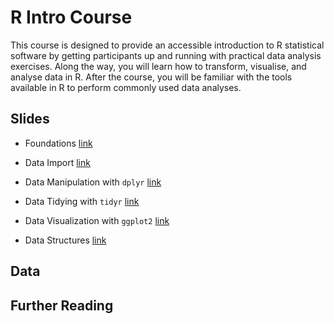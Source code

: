 # R Intro Course

This course is designed to provide an accessible introduction to R statistical
software by getting participants up and running with practical data analysis
exercises. Along the way, you will learn how to transform, visualise, and
analyse data in R. After the course, you will be familiar with the tools
available in R to perform commonly used data analyses.

## Slides

* Foundations [link](https://chuvanan.github.io/r-courses/foundations/foundations.html#1)

* Data Import [link](https://chuvanan.github.io/r-courses/data_import/data_import.html#1)

* Data Manipulation with `dplyr` [link](https://chuvanan.github.io/r-courses/data_manipulation/data_manipulation.html#1)

* Data Tidying with `tidyr` [link](https://chuvanan.github.io/r-courses/data_tidying/data_tidying.html#1)

* Data Visualization with `ggplot2` [link](https://chuvanan.github.io/r-courses/data_visualisation/data_visualisation.html#1)

* Data Structures [link](https://chuvanan.github.io/r-courses/data_structures/data-structures.html#1)

## Data


## Further Reading
